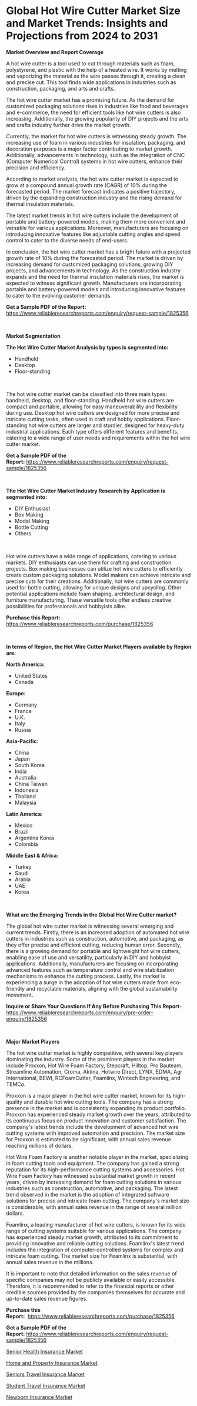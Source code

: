 <p><h1>Global Hot Wire Cutter Market Size and Market Trends: Insights and Projections from 2024 to 2031</h1></p><p><strong>Market Overview and Report Coverage</strong></p>
<p><p>A hot wire cutter is a tool used to cut through materials such as foam, polystyrene, and plastic with the help of a heated wire. It works by melting and vaporizing the material as the wire passes through it, creating a clean and precise cut. This tool finds wide applications in industries such as construction, packaging, and arts and crafts.</p><p>The hot wire cutter market has a promising future. As the demand for customized packaging solutions rises in industries like food and beverages and e-commerce, the need for efficient tools like hot wire cutters is also increasing. Additionally, the growing popularity of DIY projects and the arts and crafts industry further drive the market growth.</p><p>Currently, the market for hot wire cutters is witnessing steady growth. The increasing use of foam in various industries for insulation, packaging, and decoration purposes is a major factor contributing to market growth. Additionally, advancements in technology, such as the integration of CNC (Computer Numerical Control) systems in hot wire cutters, enhance their precision and efficiency.</p><p>According to market analysts, the hot wire cutter market is expected to grow at a compound annual growth rate (CAGR) of 10% during the forecasted period. The market forecast indicates a positive trajectory, driven by the expanding construction industry and the rising demand for thermal insulation materials.</p><p>The latest market trends in hot wire cutters include the development of portable and battery-powered models, making them more convenient and versatile for various applications. Moreover, manufacturers are focusing on introducing innovative features like adjustable cutting angles and speed control to cater to the diverse needs of end-users.</p><p>In conclusion, the hot wire cutter market has a bright future with a projected growth rate of 10% during the forecasted period. The market is driven by increasing demand for customized packaging solutions, growing DIY projects, and advancements in technology. As the construction industry expands and the need for thermal insulation materials rises, the market is expected to witness significant growth. Manufacturers are incorporating portable and battery-powered models and introducing innovative features to cater to the evolving customer demands.</p></p>
<p><strong>Get a Sample PDF of the Report:</strong> <a href="https://www.reliableresearchreports.com/enquiry/request-sample/1825356">https://www.reliableresearchreports.com/enquiry/request-sample/1825356</a></p>
<p>&nbsp;</p>
<p><strong>Market Segmentation</strong></p>
<p><strong>The Hot Wire Cutter Market Analysis by types is segmented into:</strong></p>
<p><ul><li>Handheld</li><li>Desktop</li><li>Floor-standing</li></ul></p>
<p>&nbsp;</p>
<p><p>The hot wire cutter market can be classified into three main types: handheld, desktop, and floor-standing. Handheld hot wire cutters are compact and portable, allowing for easy maneuverability and flexibility during use. Desktop hot wire cutters are designed for more precise and intricate cutting tasks, often used in craft and hobby applications. Floor-standing hot wire cutters are larger and sturdier, designed for heavy-duty industrial applications. Each type offers different features and benefits, catering to a wide range of user needs and requirements within the hot wire cutter market.</p></p>
<p><strong>Get a Sample PDF of the Report:</strong>&nbsp;<a href="https://www.reliableresearchreports.com/enquiry/request-sample/1825356">https://www.reliableresearchreports.com/enquiry/request-sample/1825356</a></p>
<p>&nbsp;</p>
<p><strong>The Hot Wire Cutter Market Industry Research by Application is segmented into:</strong></p>
<p><ul><li>DIY Enthusiast</li><li>Box Making</li><li>Model Making</li><li>Bottle Cutting</li><li>Others</li></ul></p>
<p>&nbsp;</p>
<p><p>Hot wire cutters have a wide range of applications, catering to various markets. DIY enthusiasts can use them for crafting and construction projects. Box making businesses can utilize hot wire cutters to efficiently create custom packaging solutions. Model makers can achieve intricate and precise cuts for their creations. Additionally, hot wire cutters are commonly used for bottle cutting, allowing for unique designs and upcycling. Other potential applications include foam shaping, architectural design, and furniture manufacturing. These versatile tools offer endless creative possibilities for professionals and hobbyists alike.</p></p>
<p><strong>Purchase this Report:</strong>&nbsp; <a href="https://www.reliableresearchreports.com/purchase/1825356">https://www.reliableresearchreports.com/purchase/1825356</a></p>
<p>&nbsp;</p>
<p><strong>In terms of Region, the Hot Wire Cutter Market Players available by Region are:</strong></p>
<p>
    <p> <strong> North America: </strong>
        <ul>
            <li>United States</li>
            <li>Canada</li>
        </ul>
        </p> 
    <p> <strong> Europe: </strong>
        <ul>
            <li>Germany</li>
            <li>France</li>
            <li>U.K.</li>
            <li>Italy</li>
            <li>Russia</li>
        </ul>
        </p> 
    <p> <strong> Asia-Pacific: </strong>
        <ul>
            <li>China</li>
            <li>Japan</li>
            <li>South Korea</li>
            <li>India</li>
            <li>Australia</li>
            <li>China Taiwan</li>
            <li>Indonesia</li>
            <li>Thailand</li>
            <li>Malaysia</li>
        </ul>
        </p> 
    <p> <strong> Latin America: </strong>
        <ul>
            <li>Mexico</li>
            <li>Brazil</li>
            <li>Argentina Korea</li>
            <li>Colombia</li>
        </ul>
        </p> 
    <p> <strong> Middle East & Africa: </strong>
        <ul>
            <li>Turkey</li>
            <li>Saudi</li>
            <li>Arabia</li>
            <li>UAE</li>
            <li>Korea</li>
        </ul>
    </p>
    </p>
<p>&nbsp;</p>
<p><strong>What are the Emerging Trends in the Global Hot Wire Cutter market?</strong></p>
<p><p>The global hot wire cutter market is witnessing several emerging and current trends. Firstly, there is an increased adoption of automated hot wire cutters in industries such as construction, automotive, and packaging, as they offer precise and efficient cutting, reducing human error. Secondly, there is a growing demand for portable and lightweight hot wire cutters, enabling ease of use and versatility, particularly in DIY and hobbyist applications. Additionally, manufacturers are focusing on incorporating advanced features such as temperature control and wire stabilization mechanisms to enhance the cutting process. Lastly, the market is experiencing a surge in the adoption of hot wire cutters made from eco-friendly and recyclable materials, aligning with the global sustainability movement.</p></p>
<p><strong>Inquire or Share Your Questions If Any Before Purchasing This Report</strong>- <a href="https://www.reliableresearchreports.com/enquiry/pre-order-enquiry/1825356">https://www.reliableresearchreports.com/enquiry/pre-order-enquiry/1825356</a></p>
<p>&nbsp;</p>
<p><strong>Major Market Players</strong></p>
<p><p>The hot wire cutter market is highly competitive, with several key players dominating the industry. Some of the prominent players in the market include Proxxon, Hot Wire Foam Factory, Stepcraft, Hilltop, Pro Bauteam, Streamline Automation, Croma, Aktina, Hotwire Direct, LYNX, EDMA, Agr International, BEWI, RCFoamCutter, Foamlinx, Wintech Engineering, and TEMCo.</p><p>Proxxon is a major player in the hot wire cutter market, known for its high-quality and durable hot wire cutting tools. The company has a strong presence in the market and is consistently expanding its product portfolio. Proxxon has experienced steady market growth over the years, attributed to its continuous focus on product innovation and customer satisfaction. The company's latest trends include the development of advanced hot wire cutting systems with improved automation and precision. The market size for Proxxon is estimated to be significant, with annual sales revenue reaching millions of dollars.</p><p>Hot Wire Foam Factory is another notable player in the market, specializing in foam cutting tools and equipment. The company has gained a strong reputation for its high-performance cutting systems and accessories. Hot Wire Foam Factory has witnessed substantial market growth in recent years, driven by increasing demand for foam cutting solutions in various industries such as construction, automotive, and packaging. The latest trend observed in the market is the adoption of integrated software solutions for precise and intricate foam cutting. The company's market size is considerable, with annual sales revenue in the range of several million dollars.</p><p>Foamlinx, a leading manufacturer of hot wire cutters, is known for its wide range of cutting systems suitable for various applications. The company has experienced steady market growth, attributed to its commitment to providing innovative and reliable cutting solutions. Foamlinx's latest trend includes the integration of computer-controlled systems for complex and intricate foam cutting. The market size for Foamlinx is substantial, with annual sales revenue in the millions.</p><p>It is important to note that detailed information on the sales revenue of specific companies may not be publicly available or easily accessible. Therefore, it is recommended to refer to the financial reports or other credible sources provided by the companies themselves for accurate and up-to-date sales revenue figures.</p></p>
<p><strong>Purchase this Report:</strong>&nbsp;&nbsp;<a href="https://www.reliableresearchreports.com/purchase/1825356">https://www.reliableresearchreports.com/purchase/1825356</a></p>
<p></p>
<p><strong>Get a Sample PDF of the Report:</strong>&nbsp;<a href="https://www.reliableresearchreports.com/enquiry/request-sample/1825356">https://www.reliableresearchreports.com/enquiry/request-sample/1825356</a></p>
<p><p><a href="https://medium.com/@lorimyers95/senior-health-insurance-market-insights-into-market-cagr-market-trends-and-growth-strategies-05c8f485eb10">Senior Health Insurance Market</a></p><p><a href="https://medium.com/@lorimyers95/home-and-property-insurance-market-furnishes-information-on-market-share-market-trends-and-market-20c3961e2702">Home and Property Insurance Market</a></p><p><a href="https://medium.com/@lorimyers95/seniors-travel-insurance-market-competitive-analysis-market-trends-and-forecast-to-2030-86394350ad32">Seniors Travel Insurance Market</a></p><p><a href="https://medium.com/@lorimyers95/student-travel-insurance-market-share-evolution-and-market-growth-trends-2023-2030-f52d12c5914d">Student Travel Insurance Market</a></p><p><a href="https://medium.com/@lorimyers95/newborn-insurance-market-furnishes-information-on-market-share-market-trends-and-market-growth-a55fb55c4fd1">Newborn Insurance Market</a></p></p>